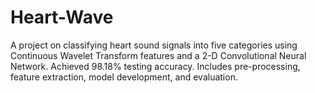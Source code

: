 # Heart-Wave
A project on classifying heart sound signals into five categories using Continuous Wavelet Transform features and a 2-D Convolutional Neural Network. Achieved 98.18% testing accuracy. Includes pre-processing, feature extraction, model development, and evaluation.
